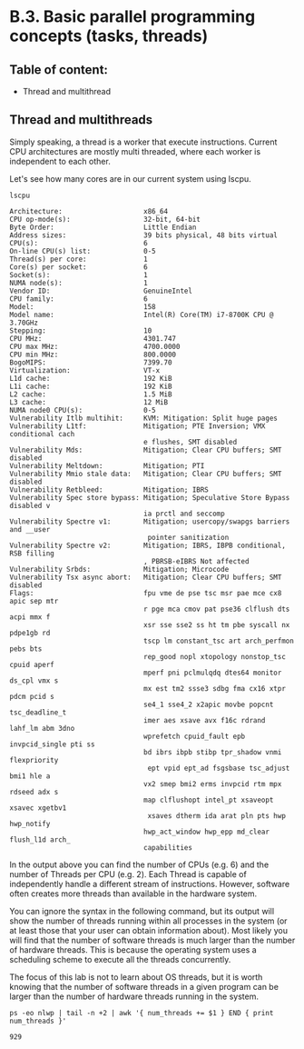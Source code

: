 # B.3. Basic parallel programming concepts (tasks, threads)

## Table of content:
- Thread and multithread


## Thread and multithreads
Simply speaking, a thread is a worker that execute instructions. Current CPU architectures are mostly multi threaded, where each worker is independent to each other.

Let's see how many cores are in our current system using lscpu.

```
lscpu
```

```
Architecture:                    x86_64
CPU op-mode(s):                  32-bit, 64-bit
Byte Order:                      Little Endian
Address sizes:                   39 bits physical, 48 bits virtual
CPU(s):                          6
On-line CPU(s) list:             0-5
Thread(s) per core:              1
Core(s) per socket:              6
Socket(s):                       1
NUMA node(s):                    1
Vendor ID:                       GenuineIntel
CPU family:                      6
Model:                           158
Model name:                      Intel(R) Core(TM) i7-8700K CPU @ 3.70GHz
Stepping:                        10
CPU MHz:                         4301.747
CPU max MHz:                     4700.0000
CPU min MHz:                     800.0000
BogoMIPS:                        7399.70
Virtualization:                  VT-x
L1d cache:                       192 KiB
L1i cache:                       192 KiB
L2 cache:                        1.5 MiB
L3 cache:                        12 MiB
NUMA node0 CPU(s):               0-5
Vulnerability Itlb multihit:     KVM: Mitigation: Split huge pages
Vulnerability L1tf:              Mitigation; PTE Inversion; VMX conditional cach
                                 e flushes, SMT disabled
Vulnerability Mds:               Mitigation; Clear CPU buffers; SMT disabled
Vulnerability Meltdown:          Mitigation; PTI
Vulnerability Mmio stale data:   Mitigation; Clear CPU buffers; SMT disabled
Vulnerability Retbleed:          Mitigation; IBRS
Vulnerability Spec store bypass: Mitigation; Speculative Store Bypass disabled v
                                 ia prctl and seccomp
Vulnerability Spectre v1:        Mitigation; usercopy/swapgs barriers and __user
                                  pointer sanitization
Vulnerability Spectre v2:        Mitigation; IBRS, IBPB conditional, RSB filling
                                 , PBRSB-eIBRS Not affected
Vulnerability Srbds:             Mitigation; Microcode
Vulnerability Tsx async abort:   Mitigation; Clear CPU buffers; SMT disabled
Flags:                           fpu vme de pse tsc msr pae mce cx8 apic sep mtr
                                 r pge mca cmov pat pse36 clflush dts acpi mmx f
                                 xsr sse sse2 ss ht tm pbe syscall nx pdpe1gb rd
                                 tscp lm constant_tsc art arch_perfmon pebs bts 
                                 rep_good nopl xtopology nonstop_tsc cpuid aperf
                                 mperf pni pclmulqdq dtes64 monitor ds_cpl vmx s
                                 mx est tm2 ssse3 sdbg fma cx16 xtpr pdcm pcid s
                                 se4_1 sse4_2 x2apic movbe popcnt tsc_deadline_t
                                 imer aes xsave avx f16c rdrand lahf_lm abm 3dno
                                 wprefetch cpuid_fault epb invpcid_single pti ss
                                 bd ibrs ibpb stibp tpr_shadow vnmi flexpriority
                                  ept vpid ept_ad fsgsbase tsc_adjust bmi1 hle a
                                 vx2 smep bmi2 erms invpcid rtm mpx rdseed adx s
                                 map clflushopt intel_pt xsaveopt xsavec xgetbv1
                                  xsaves dtherm ida arat pln pts hwp hwp_notify 
                                 hwp_act_window hwp_epp md_clear flush_l1d arch_
                                 capabilities
```


In the output above you can find the number of CPUs (e.g. 6) and the number of Threads per CPU (e.g. 2). Each Thread is capable of independently handle a different stream of instructions. However, software often creates more threads than available in the hardware system.

You can ignore the syntax in the following command, but its output will show the number of threads running within all processes in the system (or at least those that your user can obtain information about). Most likely you will find that the number of software threads is much larger than the number of hardware threads. This is because the operating system uses a scheduling scheme to execute all the threads concurrently.

The focus of this lab is not to learn about OS threads, but it is worth knowing that the number of software threads in a given program can be larger than the number of hardware threads running in the system.

```
ps -eo nlwp | tail -n +2 | awk '{ num_threads += $1 } END { print num_threads }'
```

```
929
```


<!-- hardware thread vs software thread -->
<!-- process vs thread -->